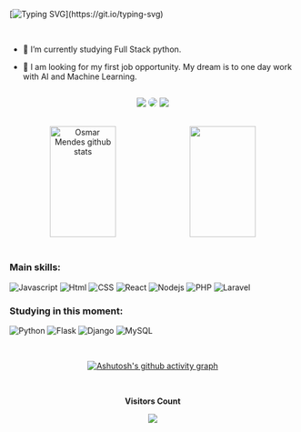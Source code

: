 [![Typing SVG](https://readme-typing-svg.herokuapp.com/?color=71B7D9&size=35&center=true&vCenter=true&width=1000&lines=HELLO,+My+name+is+Osmar+Mendes;I'm+28+years+old;I'm+from+Brazil;I'm+full+Stack+developer;Be+Welcome!!)](https://git.io/typing-svg)

<br/>
<p>

  - 🌱 I’m currently studying Full Stack python. 

  - 🔭 I am looking for my first job opportunity. My dream is to one day work with AI and Machine Learning.
</p>



##
 <div align="center"> 

<a href = "mailto:cmp.1a.osmarn84@gmail.com"> <img src="https://img.shields.io/badge/-Gmail-%23333?style=for-the-badge&logo=gmail&logoColor=white" target="_blank"></a>
<a href="https://www.linkedin.com/in/osmar-mendes-cn/" target="_blank"><img src="https://img.shields.io/badge/-LinkedIn-%230077B5?style=for-the-badge&logo=linkedin&logoColor=white" style="border-radius: 30px" target="_blank"></a> 
<a href = "https://www.instagram.com/osmaarneto/" target="_blank"><img src="https://img.shields.io/badge/Instagram-%23E4405F.svg?style=for-the-badge&logo=Instagram&logoColor=white" target="_blank"></a>
</div>
</br>

 
<div align="center">  
    <img width="48%" height="195px" src="https://github-readme-stats.vercel.app/api?username=osmarmcn&show_icons=true&count_private=true&hide_border=true&title_color=00CED1&icon_color=00CED1&text_color=c9d1d9&bg_color=0d1117" alt="Osmar Mendes github stats" /> 
    <img width="48%" height="195px" src="https://github-readme-stats.vercel.app/api/top-langs/?username=osmarmcn&layout=compact&hide_border=true&title_color=00CED1&text_color=c9d1d9&bg_color=0d1117" />
</div>

</br>

<div align="center"> 
 <div align="left">
  <h3>Main skills:</h3>

 ![Javascript](https://img.shields.io/badge/JavaScript-323330?style=for-the-badge&logo=javascript&logoColor=F7DF1E)
 ![Html](https://img.shields.io/badge/HTML5-E34F26?style=for-the-badge&logo=html5&logoColor=white)
 ![CSS](https://img.shields.io/badge/CSS3-1572B6?style=for-the-badge&logo=css3&logoColor=white)
 ![React](https://img.shields.io/badge/React-20232A?style=for-the-badge&logo=react&logoColor=61DAFB)
 ![Nodejs](https://img.shields.io/badge/Node.js-43853D?style=for-the-badge&logo=node.js&logoColor=white)
 ![PHP](https://img.shields.io/badge/PHP-777BB4?style=for-the-badge&logo=php&logoColor=white)
 ![Laravel](https://img.shields.io/badge/Laravel-FF2D20?style=for-the-badge&logo=laravel&logoColor=white)

 </div>

 <div align="left">
  <h3>Studying in this moment:</h3>

 ![Python](https://img.shields.io/badge/python-3670A0?style=for-the-badge&logo=python&logoColor=ffdd54)
 ![Flask](https://img.shields.io/badge/flask-%23000.svg?style=for-the-badge&logo=flask&logoColor=white)
 ![Django](https://img.shields.io/badge/django-%23092E20.svg?style=for-the-badge&logo=django&logoColor=white)
 ![MySQL](https://img.shields.io/badge/MySQL-00000F?style=for-the-badge&logo=mysql&logoColor=white)
 </div>

 
 </br>
  
 [![Ashutosh's github activity graph](https://github-readme-activity-graph.vercel.app/graph?username=osmarmcn&bg_color=0d1117&color=71B7D9&line=10ABB4&point=CACACA&area=true&hide_border=true)](https://github.com/ashutosh00710/github-readme-activity-graph)
  
</div>

<div align="center">
<br><p align="centre"><b>Visitors Count</b></p>  
<p align="center"><img align="center" src="https://profile-counter.glitch.me/{osmarmcn}/count.svg" /></p> 
<br>
</div>

<!--
 ![Snake animation](https://github.com/osmarmcn/osmarmcn/blob/output/github-contribution-grid-snake.svg)
-->
  
